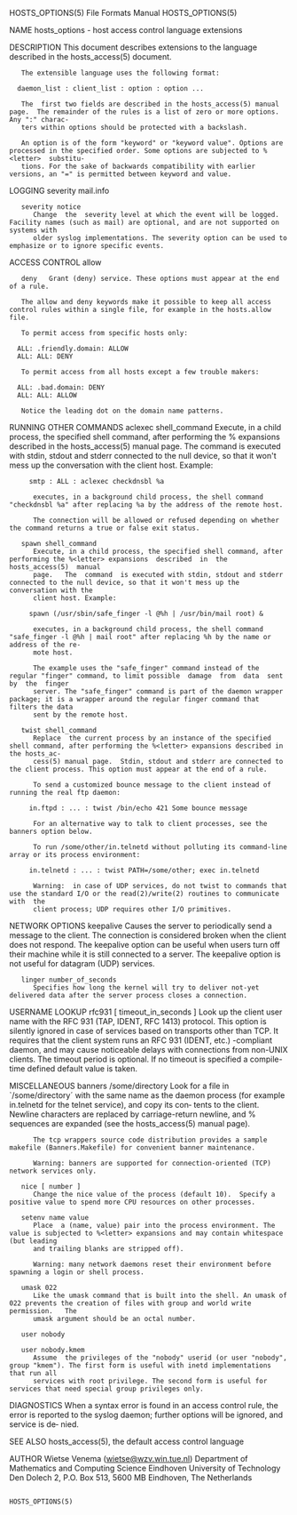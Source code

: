 HOSTS_OPTIONS(5)						      File Formats Manual						      HOSTS_OPTIONS(5)

NAME
       hosts_options - host access control language extensions

DESCRIPTION
       This document describes extensions to the language described in the hosts_access(5) document.

       The extensible language uses the following format:

	  daemon_list : client_list : option : option ...

       The  first two fields are described in the hosts_access(5) manual page.	The remainder of the rules is a list of zero or more options.  Any ":" charac‐
       ters within options should be protected with a backslash.

       An option is of the form "keyword" or "keyword value". Options are processed in the specified order. Some options are subjected to %<letter>  substitu‐
       tions. For the sake of backwards compatibility with earlier versions, an "=" is permitted between keyword and value.

LOGGING
       severity mail.info

       severity notice
	      Change  the  severity level at which the event will be logged. Facility names (such as mail) are optional, and are not supported on systems with
	      older syslog implementations. The severity option can be used to emphasize or to ignore specific events.

ACCESS CONTROL
       allow

       deny   Grant (deny) service. These options must appear at the end of a rule.

       The allow and deny keywords make it possible to keep all access control rules within a single file, for example in the hosts.allow file.

       To permit access from specific hosts only:

	  ALL: .friendly.domain: ALLOW
	  ALL: ALL: DENY

       To permit access from all hosts except a few trouble makers:

	  ALL: .bad.domain: DENY
	  ALL: ALL: ALLOW

       Notice the leading dot on the domain name patterns.

RUNNING OTHER COMMANDS
       aclexec shell_command
	      Execute, in a child process, the specified shell command, after performing the %<letter> expansions  described  in  the  hosts_access(5)	manual
	      page.   The  command  is executed with stdin, stdout and stderr connected to the null device, so that it won't mess up the conversation with the
	      client host. Example:

		 smtp : ALL : aclexec checkdnsbl %a

	      executes, in a background child process, the shell command "checkdnsbl %a" after replacing %a by the address of the remote host.

	      The connection will be allowed or refused depending on whether the command returns a true or false exit status.

       spawn shell_command
	      Execute, in a child process, the specified shell command, after performing the %<letter> expansions  described  in  the  hosts_access(5)	manual
	      page.   The  command  is executed with stdin, stdout and stderr connected to the null device, so that it won't mess up the conversation with the
	      client host. Example:

		 spawn (/usr/sbin/safe_finger -l @%h | /usr/bin/mail root) &

	      executes, in a background child process, the shell command "safe_finger -l @%h | mail root" after replacing %h by the name or address of the re‐
	      mote host.

	      The example uses the "safe_finger" command instead of the regular "finger" command, to limit possible  damage  from  data	 sent  by  the	finger
	      server. The "safe_finger" command is part of the daemon wrapper package; it is a wrapper around the regular finger command that filters the data
	      sent by the remote host.

       twist shell_command
	      Replace  the current process by an instance of the specified shell command, after performing the %<letter> expansions described in the hosts_ac‐
	      cess(5) manual page.  Stdin, stdout and stderr are connected to the client process. This option must appear at the end of a rule.

	      To send a customized bounce message to the client instead of running the real ftp daemon:

		 in.ftpd : ... : twist /bin/echo 421 Some bounce message

	      For an alternative way to talk to client processes, see the banners option below.

	      To run /some/other/in.telnetd without polluting its command-line array or its process environment:

		 in.telnetd : ... : twist PATH=/some/other; exec in.telnetd

	      Warning:	in case of UDP services, do not twist to commands that use the standard I/O or the read(2)/write(2) routines to communicate  with  the
	      client process; UDP requires other I/O primitives.

NETWORK OPTIONS
       keepalive
	      Causes  the  server  to  periodically  send  a message to the client.  The connection is considered broken when the client does not respond. The
	      keepalive option can be useful when users turn off their machine while it is still connected to a server.	 The keepalive option  is  not	useful
	      for datagram (UDP) services.

       linger number_of_seconds
	      Specifies how long the kernel will try to deliver not-yet delivered data after the server process closes a connection.

USERNAME LOOKUP
       rfc931 [ timeout_in_seconds ]
	      Look  up	the  client  user name with the RFC 931 (TAP, IDENT, RFC 1413) protocol.  This option is silently ignored in case of services based on
	      transports other than TCP.  It requires that the client system runs an RFC 931 (IDENT, etc.) -compliant daemon, and may cause noticeable	delays
	      with  connections	 from  non-UNIX	 clients.   The timeout period is optional. If no timeout is specified a compile-time defined default value is
	      taken.

MISCELLANEOUS
       banners /some/directory
	      Look for a file in `/some/directory´ with the same name as the daemon process (for example in.telnetd for the telnet service), and copy its con‐
	      tents to the client. Newline characters are replaced by carriage-return newline, and %<letter> sequences are expanded (see  the  hosts_access(5)
	      manual page).

	      The tcp wrappers source code distribution provides a sample makefile (Banners.Makefile) for convenient banner maintenance.

	      Warning: banners are supported for connection-oriented (TCP) network services only.

       nice [ number ]
	      Change the nice value of the process (default 10).  Specify a positive value to spend more CPU resources on other processes.

       setenv name value
	      Place  a (name, value) pair into the process environment. The value is subjected to %<letter> expansions and may contain whitespace (but leading
	      and trailing blanks are stripped off).

	      Warning: many network daemons reset their environment before spawning a login or shell process.

       umask 022
	      Like the umask command that is built into the shell. An umask of 022 prevents the creation of files with group and world write permission.   The
	      umask argument should be an octal number.

       user nobody

       user nobody.kmem
	      Assume  the privileges of the "nobody" userid (or user "nobody", group "kmem"). The first form is useful with inetd implementations that run all
	      services with root privilege. The second form is useful for services that need special group privileges only.

DIAGNOSTICS
       When a syntax error is found in an access control rule, the error is reported to the syslog daemon; further options will be ignored, and service is de‐
       nied.

SEE ALSO
       hosts_access(5), the default access control language

AUTHOR
       Wietse Venema (wietse@wzv.win.tue.nl)
       Department of Mathematics and Computing Science
       Eindhoven University of Technology
       Den Dolech 2, P.O. Box 513,
       5600 MB Eindhoven, The Netherlands

																	      HOSTS_OPTIONS(5)
